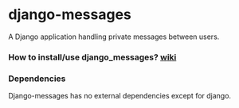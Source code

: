 # django-messages
A Django application handling private messages between users.
<h3>How to install/use django_messages? <a href="https://github.com/gjergjk71/django-messages/wiki">wiki</a><h3>
<h3>Dependencies</h3>
Django-messages has no external dependencies except for django.
